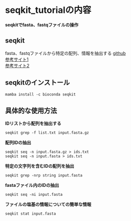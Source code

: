 # seqkit_tutorialの内容
**seqkitでfasta、fastqファイルの操作**  

## seqkit
fasta、fastqファイルから特定の配列、情報を抽出する 
[github](https://github.com/shenwei356/seqkit)   
[参考サイト1](https://kazumaxneo.hatenablog.com/entry/2017/08/08/235042)  
[参考サイト2](https://bioinfo-nanihitotsu.weebly.com/software/category/seqkit)  

## seqkitのインストール
```
mamba install -c bioconda seqkit
```
  
## 具体的な使用方法
**IDリストから配列を抽出する**
```
seqkit grep -f list.txt input.fasta.gz
```

**配列IDの抽出**
```
seqkit seq -n input.fasta.gz > ids.txt
seqkit seq -n input.fasta > ids.txt
```

**特定の文字列を含むIDの配列を抽出**
```
seqkit grep -nrp string input.fasta
```

**fastaファイル内のIDの抽出**
```
seqkit seq -ni input.fasta
```

**ファイルの塩基の情報についての簡単な情報**
```
seqkit stat input.fasta
```
